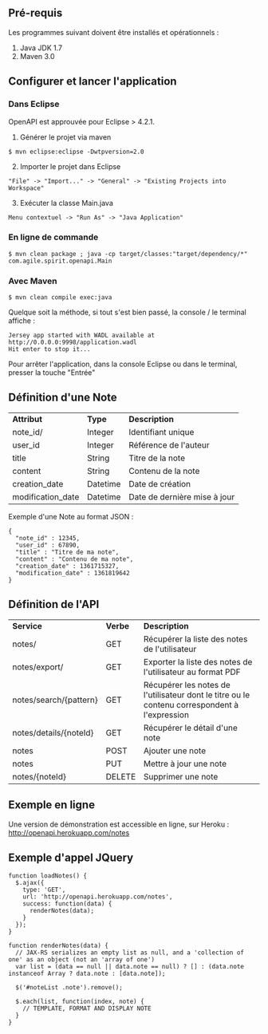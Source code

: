 ## Pré-requis

Les programmes suivant doivent être installés et opérationnels :

1. Java JDK 1.7
2. Maven 3.0

## Configurer et lancer l'application

### Dans Eclipse
OpenAPI est approuvée pour Eclipse > 4.2.1.

1. Générer le projet via maven
<pre><code>$ mvn eclipse:eclipse -Dwtpversion=2.0</code></pre>

2. Importer le projet dans Eclipse
<pre><code>"File" -> "Import..." -> "General" -> "Existing Projects into Workspace"</code></pre>
3. Exécuter la classe Main.java
<pre><code>Menu contextuel -> "Run As" -> "Java Application"</code></pre>

### En ligne de commande

<pre><code>$ mvn clean package ; java -cp target/classes:"target/dependency/*" com.agile.spirit.openapi.Main</code></pre>

### Avec Maven

<pre><code>$ mvn clean compile exec:java</code></pre>

Quelque soit la méthode, si tout s'est bien passé, la console / le terminal affiche :
<pre><code>Jersey app started with WADL available at http://0.0.0.0:9998/application.wadl
Hit enter to stop it...</code></pre>

Pour arrêter l'application, dans la console Eclipse ou dans le terminal, presser la touche "Entrée"

## Définition d'une Note

<table>
  <tr>
    <td><b>Attribut</b></td>
    <td><b>Type</b></td>
    <td><b>Description</b></td>
  </tr>
  <tr>
    <td>note_id/</td>
    <td>Integer</td>
    <td>Identifiant unique</td>
  </tr>
  <tr>
    <td>user_id</td>
    <td>Integer</td>
    <td>Référence de l'auteur</td>
  </tr>
  <tr>
    <td>title</td>
    <td>String</td>
    <td>Titre de la note</td>
  </tr>
  <tr>
    <td>content</td>
    <td>String</td>
    <td>Contenu de la note</td>
  </tr>
  <tr>
    <td>creation_date</td>
    <td>Datetime</td>
    <td>Date de création</td>
  </tr>
  <tr>
    <td>modification_date</td>
    <td>Datetime</td>
    <td>Date de dernière mise à jour</td>
  </tr>
</table>

Exemple d'une Note au format JSON :

<pre><code>{
  "note_id" : 12345,
  "user_id" : 67890,
  "title" : "Titre de ma note",
  "content" : "Contenu de ma note",
  "creation_date" : 1361715327,
  "modification_date" : 1361819642
}</code></pre>

## Définition de l'API

<table>
  <tr>
    <td><b>Service</b></td>
    <td><b>Verbe</b></td>
    <td><b>Description</b></td>
  </tr>
  <tr>
    <td>notes/</td>
    <td>GET</td>
    <td>Récupérer la liste des notes de l'utilisateur</td>
  </tr>
  <tr>
    <td>notes/export/</td>
    <td>GET</td>
    <td>Exporter la liste des notes de l'utilisateur au format PDF</td>
  </tr>
  <tr>
    <td>notes/search/{pattern}</td>
    <td>GET</td>
    <td>Récupérer les notes de l'utilisateur dont le titre ou le contenu correspondent à l'expression</td>
  </tr>
  <tr>
    <td>notes/details/{noteId}</td>
    <td>GET</td>
    <td>Récupérer le détail d'une note</td>
  </tr>
  <tr>
    <td>notes</td>
    <td>POST</td>
    <td>Ajouter une note</td>
  </tr>
  <tr>
    <td>notes</td>
    <td>PUT</td>
    <td>Mettre à jour une note</td>
  </tr>
  <tr>
    <td>notes/{noteId}</td>
    <td>DELETE</td>
    <td>Supprimer une note</td>
  </tr>
</table>

## Exemple en ligne

Une version de démonstration est accessible en ligne, sur Heroku : http://openapi.herokuapp.com/notes

## Exemple d'appel JQuery

<pre><code>function loadNotes() {
  $.ajax({
    type: 'GET',
    url: 'http://openapi.herokuapp.com/notes',
    success: function(data) {
      renderNotes(data);
    }
  });  
}

function renderNotes(data) {
  // JAX-RS serializes an empty list as null, and a 'collection of one' as an object (not an 'array of one')
  var list = (data == null || data.note == null) ? [] : (data.note instanceof Array ? data.note : [data.note]);

  $('#noteList .note').remove();
  
  $.each(list, function(index, note) {
    // TEMPLATE, FORMAT AND DISPLAY NOTE
  }
}</code></pre>
